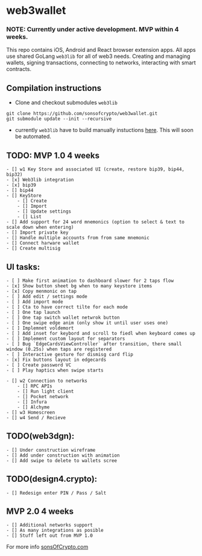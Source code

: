 # web3wallet

### NOTE: Currently under active development. MVP within 4 weeks.

This repo contains iOS, Android and React browser extension apps. All apps use shared GoLang `web3lib` for all of web3 needs. Creating and managing wallets, signing transactions, connecting to networks, interacting with smart contracts.

## Compilation instructions
- Clone and checkout submodules `web3lib`
```
git clone https://github.com/sonsofcrypto/web3wallet.git
git submodule update --init --recursive
```
- currently `web3lib` have to build manually instuctions [here](https://github.com/sonsofcrypto/web3lib). This will soon be automated. 


## TODO: MVP 1.0 4 weeks
	- [] w1 Key Store and associated UI (create, restore bip39, bip44, bip32)
	- [x] Web3lib integration
	- [x] bip39
	- [] bip44
	- [] KeyStore
		- [] Create
		- [] Import
		- [] Update settings
		- [] List
	- [] Add support for 24 word mnemonics (option to select & text to scale down when entering)
	- [] Import private key
	- [] Handle multiple accounts from from same mnemonic
	- [] Connect harware wallet
	- [] Create multisig

## UI tasks: 
	- [ ] Make first animation to dashboard slower for 2 taps flow
	- [x] Show button sheet bg when to many keystore items
	- [x] Copy menmonic on tap
	- [ ] Add edit / settings mode
	- [ ] Add import mode
	- [ ] Cta to have correct tilte for each mode
	- [ ] One tap launch
	- [ ] One tap switch wallet netwrok button
	- [ ] One swipe edge anim (only show it until user uses one)
	- [ ] Implemnet voldemort
	- [ ] Add inset for keybord and scroll to fiedl when keyboard comes up
 	- [ ] Implement custom layout for separators
	- [ ] Bug `EdgeCardsViewController` after transition, there small window (0.25s) when taps are registered
	- [ ] Interactive gesture for dismisg card flip
	- [x] Fix buttons layout in edgecards
	- [ ] Create password VC
	- [ ] Play haptics when swipe starts

	- [] w2 Connection to networks
		- [] RPC APIs
		- [] Run light client
		- [] Pocket network
		- [] Infura
		- [] Alchyme
	- [] w3 Homescreen
	- [] w4 Send / Recieve

## TODO(web3dgn):
	- [] Under construction wireframe
	- [] Add under construction with animation
	- [] Add swipe to delete to wallets scree

## TODO(design4.crypto):
	- [] Redesign enter PIN / Pass / Salt

## MVP 2.0 4 weeks
	- [] Additional networks support
	- [] As many integrations as posible
	- [] Stuff left out from MVP 1.0

For more info [sonsOfCrypto.com](https://sonsofcrypto.com/)
